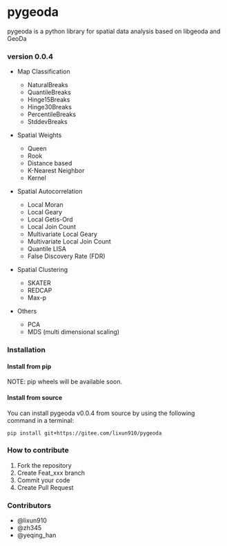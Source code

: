 # pygeoda

pygeoda is a python library for spatial data analysis based on libgeoda and GeoDa

### version 0.0.4

* Map Classification
   * NaturalBreaks
   * QuantileBreaks
   * Hinge15Breaks
   * Hinge30Breaks
   * PercentileBreaks
   * StddevBreaks
   
* Spatial Weights
    * Queen
    * Rook
    * Distance based
    * K-Nearest Neighbor
    * Kernel
    
* Spatial Autocorrelation
    * Local Moran
    * Local Geary
    * Local Getis-Ord 
    * Local Join Count
    * Multivariate Local Geary
    * Multivariate Local Join Count
    * Quantile LISA
    * False Discovery Rate (FDR)

* Spatial Clustering
    * SKATER
    * REDCAP
    * Max-p
    
* Others
    * PCA
    * MDS (multi dimensional scaling)

### Installation

#### Install from pip

NOTE: pip wheels will be available soon.

#### Install from source

You can install pygeoda v0.0.4 from source by using the following command in a terminal:

```
pip install git+https://gitee.com/lixun910/pygeoda    
```

### How to contribute

1.  Fork the repository
2.  Create Feat_xxx branch
3.  Commit your code
4.  Create Pull Request

### Contributors

* @lixun910
* @zh345
* @yeqing_han
